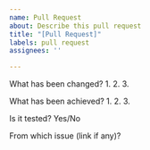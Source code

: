 ```yaml
---
name: Pull Request
about: Describe this pull request
title: "[Pull Request]"
labels: pull request
assignees: ''

---
```


What has been changed?
1.
2.
3.

What has been achieved?
1.
2.
3.

Is it tested?
Yes/No

From which issue (link if any)?
